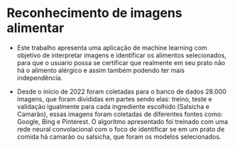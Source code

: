# Reconhecimento de imagens alimentar

* Este trabalho apresenta uma aplicação de machine learning com objetivo de interpretar imagens e identificar os alimentos selecionados, para que o usuario possa se certificar que realmente em seu prato não há o alimento alérgico e assim também podendo ter mais independência. 

* Desde o início de 2022 foram coletadas para o banco de dados 28.000 imagens, que foram divididas em partes sendo elas: treino, teste e validação igualmente para cada ingrediente escolhido (Salsicha e Camarão), essas imagens foram coletadas de diferentes fontes como: Google, Bing e Pinterest. O
algoritmo apresentado foi treinado com uma rede neural convolacional com o foco de identificar se em um prato de comida há camarão ou salsicha, que
foram os modelos selecionados.

